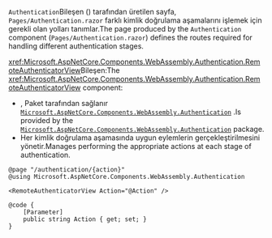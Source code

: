 <span data-ttu-id="76651-101">`Authentication`Bileşen () tarafından üretilen sayfa, `Pages/Authentication.razor` farklı kimlik doğrulama aşamalarını işlemek için gerekli olan yolları tanımlar.</span><span class="sxs-lookup"><span data-stu-id="76651-101">The page produced by the `Authentication` component (`Pages/Authentication.razor`) defines the routes required for handling different authentication stages.</span></span>

<span data-ttu-id="76651-102"><xref:Microsoft.AspNetCore.Components.WebAssembly.Authentication.RemoteAuthenticatorView>Bileşen:</span><span class="sxs-lookup"><span data-stu-id="76651-102">The <xref:Microsoft.AspNetCore.Components.WebAssembly.Authentication.RemoteAuthenticatorView> component:</span></span>

* <span data-ttu-id="76651-103">, Paket tarafından sağlanır [`Microsoft.AspNetCore.Components.WebAssembly.Authentication`](https://www.nuget.org/packages/Microsoft.AspNetCore.Components.WebAssembly.Authentication/) .</span><span class="sxs-lookup"><span data-stu-id="76651-103">Is provided by the [`Microsoft.AspNetCore.Components.WebAssembly.Authentication`](https://www.nuget.org/packages/Microsoft.AspNetCore.Components.WebAssembly.Authentication/) package.</span></span>
* <span data-ttu-id="76651-104">Her kimlik doğrulama aşamasında uygun eylemlerin gerçekleştirilmesini yönetir.</span><span class="sxs-lookup"><span data-stu-id="76651-104">Manages performing the appropriate actions at each stage of authentication.</span></span>

```razor
@page "/authentication/{action}"
@using Microsoft.AspNetCore.Components.WebAssembly.Authentication

<RemoteAuthenticatorView Action="@Action" />

@code {
    [Parameter]
    public string Action { get; set; }
}
```
